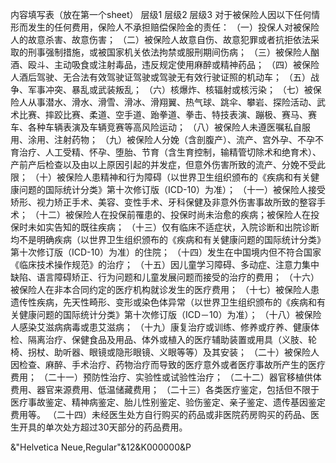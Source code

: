内容填写表（放在第一个sheet）
	层级1	层级2	层级3
	对于被保险人因以下任何情形而发生的任何费用，保险人不承担赔偿保险金的责任：
		（一）投保人对被保险人的故意杀害、故意伤害；
		（二）被保险人故意自伤、故意犯罪或者抗拒依法采取的刑事强制措施，或被国家机关依法拘禁或服刑期间伤病；
		（三）被保险人酗酒、殴斗、主动吸食或注射毒品，违反规定使用麻醉或精神药品；
		（四）被保险人酒后驾驶、无合法有效驾驶证驾驶或驾驶无有效行驶证照的机动车；
		（五）战争、军事冲突、暴乱或武装叛乱；
		（六）核爆炸、核辐射或核污染；
		（七）被保险人从事潜水、滑水、滑雪、滑冰、滑翔翼、热气球、跳伞、攀岩、探险活动、武术比赛、摔跤比赛、柔道、空手道、跆拳道、拳击、特技表演、蹦极、赛马、赛车、各种车辆表演及车辆竞赛等高风险运动；
		（八）被保险人未遵医嘱私自服用、涂用、注射药物；
		（九）被保险人分娩（含剖腹产）、流产、宫外孕、不孕不育治疗、人工受精、怀孕、堕胎、节育（含生育控制，输精管切除术和绝育术）、产前产后检查以及由以上原因引起的并发症，但意外伤害所致的流产、分娩不受此限； 
		（十）被保险人患精神和行为障碍（以世界卫生组织颁布的《疾病和有关健康问题的国际统计分类》第十次修订版（ICD-10）为准）；
		（十一）被保险人接受矫形、视力矫正手术、美容、变性手术、牙科保健及非意外伤害事故所致的整容手术；
		（十二）被保险人在投保前罹患的、投保时尚未治愈的疾病；被保险人在投保时未如实告知的既往疾病；
		（十三）仅有临床不适症状，入院诊断和出院诊断均不是明确疾病（以世界卫生组织颁布的《疾病和有关健康问题的国际统计分类》第十次修订版（ICD-10）为准）的住院；
		（十四）发生在中国境内但不符合国家《临床技术操作规范》的治疗；
		（十五）因儿童学习障碍、多动症、注意力集中缺陷、语言障碍矫正、行为问题和儿童发展问题而接受的治疗的费用；
		（十六）被保险人在非本合同约定的医疗机构就诊发生的医疗费用；
		（十七）被保险人患遗传性疾病，先天性畸形、变形或染色体异常（以世界卫生组织颁布的《疾病和有关健康问题的国际统计分类》第十次修订版（ICD－10）为准）；
		（十八）被保险人感染艾滋病病毒或患艾滋病；
		（十九）康复治疗或训练、修养或疗养、健康体检、隔离治疗、保健食品及用品、体外或植入的医疗辅助装置或用具（义肢、轮椅、拐杖、助听器、眼镜或隐形眼镜、义眼等等）及其安装；
		（二十）被保险人因检查、麻醉、手术治疗、药物治疗而导致的医疗意外或者医疗事故所产生的医疗费用；
		（二十一）预防性治疗、实验性或试验性治疗；
		（二十二）器官移植供体费用、器官来源费用、低温储藏费用；
		（二十三）各类医疗鉴定，包括但不限于医疗事故鉴定、精神病鉴定、胎儿性别鉴定、验伤鉴定、亲子鉴定、遗传基因鉴定费用等。
		（二十四）未经医生处方自行购买的药品或非医院药房购买的药品、医生开具的单次处方超过30天部分的药品费用。

&"Helvetica Neue,Regular"&12&K000000&P	


